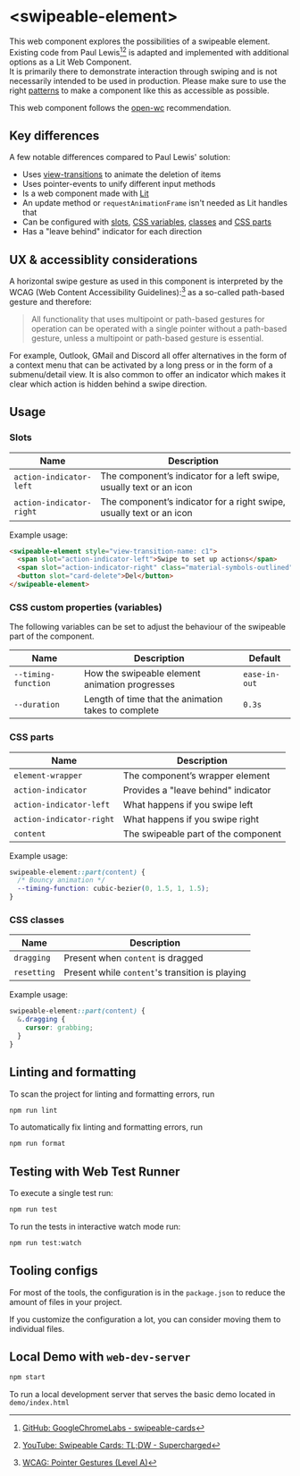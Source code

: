 # \<swipeable-element>

This web component explores the possibilities of a swipeable element. Existing code from Paul Lewis[^1][^2] is adapted and implemented with additional options as a Lit Web Component.  
It is primarily there to demonstrate interaction through swiping and is not necessarily intended to be used in production. Please make sure to use the right [patterns](#ux--accessiblity-considerations) to make a component like this as accessible as possible.


This web component follows the [open-wc](https://github.com/open-wc/open-wc) recommendation.

## Key differences

A few notable differences compared to Paul Lewis' solution:

- Uses [view-transitions](https://developer.mozilla.org/en-US/docs/Web/API/View_Transitions_API) to animate the deletion of items
- Uses pointer-events to unify different input methods
- Is a web component made with [Lit](https://lit.dev/)
- An update method or `requestAnimationFrame` isn't needed as Lit handles that
- Can be configured with [slots](#slots), [CSS variables](#css-custom-properties-variables), [classes](#css-classes) and [CSS parts](#css-parts)
- Has a "leave behind" indicator for each direction

## UX & accessiblity considerations

A horizontal swipe gesture as used in this component is interpreted by the <abbr>WCAG</abbr> (Web Content Accessibility Guidelines):[^3] as a so-called path-based gesture and therefore:

> All functionality that uses multipoint or path-based gestures for operation can be operated with a single pointer without a path-based gesture, unless a multipoint or path-based gesture is essential.

For example, Outlook, GMail and Discord all offer alternatives in the form of a context menu that can be activated by a long press or in the form of a submenu/detail view. It is also common to offer an indicator which makes it clear which action is hidden behind a swipe direction.

## Usage

### Slots

| Name                   | Description                                                         |
|------------------------|---------------------------------------------------------------------|
|`action-indicator-left` | The component’s indicator for a left swipe, usually text or an icon |
|`action-indicator-right`| The component’s indicator for a right swipe, usually text or an icon|
Example usage:
```html
<swipeable-element style="view-transition-name: c1">
  <span slot="action-indicator-left">Swipe to set up actions</span>
  <span slot="action-indicator-right" class="material-symbols-outlined">mail</span>
  <button slot="card-delete">Del</button>
</swipeable-element>
```

### CSS custom properties (variables)
The following variables can be set to adjust the behaviour of the swipeable part of the component.

| Name              | Description                                        | Default     |
|-------------------|----------------------------------------------------|-------------|
|`--timing-function`| How the swipeable element animation progresses     |`ease-in-out`|
|`--duration`       | Length of time that the animation takes to complete|`0.3s`       |

### CSS parts
| Name                   | Description                         |
|------------------------|-------------------------------------|
|`element-wrapper`       | The component’s wrapper element     |
|`action-indicator`      | Provides a "leave behind" indicator |
|`action-indicator-left` | What happens if you swipe left      |
|`action-indicator-right`| What happens if you swipe right     |
|`content`               | The swipeable part of the component |

Example usage:
```css
swipeable-element::part(content) {
  /* Bouncy animation */ 
  --timing-function: cubic-bezier(0, 1.5, 1, 1.5);
}
```

### CSS classes

| Name      | Description                                    |
|-----------|------------------------------------------------|
|`dragging` | Present when `content` is dragged              |
|`resetting`| Present while `content`'s transition is playing|

Example usage:
```css
swipeable-element::part(content) {
  &.dragging {
    cursor: grabbing;
  }
}
```

## Linting and formatting

To scan the project for linting and formatting errors, run

```bash
npm run lint
```

To automatically fix linting and formatting errors, run

```bash
npm run format
```

## Testing with Web Test Runner

To execute a single test run:

```bash
npm run test
```

To run the tests in interactive watch mode run:

```bash
npm run test:watch
```


## Tooling configs

For most of the tools, the configuration is in the `package.json` to reduce the amount of files in your project.

If you customize the configuration a lot, you can consider moving them to individual files.

## Local Demo with `web-dev-server`

```bash
npm start
```

To run a local development server that serves the basic demo located in `demo/index.html`


[^1]: [GitHub: GoogleChromeLabs - swipeable-cards](https://github.com/GoogleChromeLabs/ui-element-samples/blob/gh-pages/swipeable-cards/cards.js)  
[^2]: [YouTube: Swipeable Cards: TL;DW - Supercharged](https://www.youtube.com/watch?v=F3A6Skckh9c)  
[^3]: [WCAG: Pointer Gestures (Level A)](https://www.w3.org/WAI/WCAG21/Understanding/pointer-gestures.html)  
[^4]: [Flutter: Dismissible widget](https://docs.flutter.dev/cookbook/gestures/dismissible)  
[^5]: [Draggable objects from Red Blob Games](https://www.redblobgames.com/making-of/draggable/)
